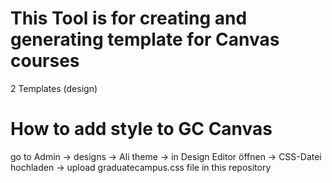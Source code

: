 # This Tool is for creating and generating template for Canvas courses

2 Templates (design)

# How to add style to GC Canvas

go to Admin -> designs -> Ali theme -> in Design Editor öffnen -> CSS-Datei hochladen -> upload graduatecampus.css file in this repository
